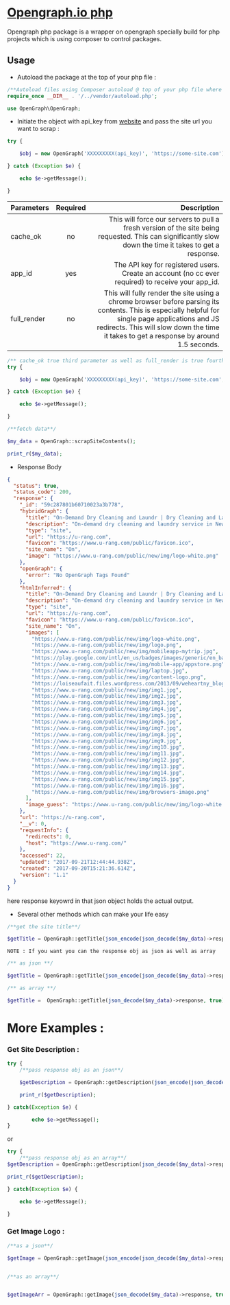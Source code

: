 # [Opengraph.io php](https://www.opengraph.io/)
Opengraph php package is a wrapper on opengraph specially build for php projects which is using composer to control packages.
## Usage 
* Autoload the package at the top of your php file :
```php
/**Autoload files using Composer autoload @ top of your php file where you want to use library*/
require_once __DIR__ . '/../vendor/autoload.php'; 

use OpenGraph\OpenGraph;

```
* Initiate the object with api_key from [website](https://opengraph.io/app/#!/account) and pass the site url you want to scrap :
```php
try {

    $obj = new OpenGraph('XXXXXXXXX(api_key)', 'https://some-site.com');

} catch (Exception $e) {

    echo $e->getMessage();

}
```
| Parameters   |      Required      |  Description |
|----------|:-------------:|------:|
| cache_ok |  no | This will force our servers to pull a fresh version of the site being requested. This can significantly slow down the time it takes to get a response. |
| app_id |    yes   |   The API key for registered users.  Create an account (no cc ever required) to receive your app_id. |
| full_render | no |    This will fully render the site using a chrome browser before parsing its contents. This is especially helpful for single page applications and JS redirects. This will slow down the time it takes to get a response by around 1.5 seconds. |

```php
/** cache_ok true third parameter as well as full_render is true fourth parameter both are optional**/
try {

    $obj = new OpenGraph('XXXXXXXXX(api_key)', 'https://some-site.com', true, true);

} catch (Exception $e) {

    echo $e->getMessage();

}
```
```php
/**fetch data**/

$my_data = OpenGraph::scrapSiteContents();

print_r($my_data);

```
* Response Body
```json
{
  "status": true,
  "status_code": 200,
  "response": {
    "_id": "59c287801b60710023a3b778",
    "hybridGraph": {
      "title": "On-Demand Dry Cleaning and Laundr | Dry Cleaning and Landry APP",
      "description": "On-demand dry cleaning and laundry service in New York City. Providing the best wash & fold service. Free pickup and delivery dry cleaner or download the app for IOS or Andorid to schedule your cleaning needs with a click of a button. Providing the best laundry prices in NYC, providing the best priced dry cleaning in NYC",
      "type": "site",
      "url": "https://u-rang.com",
      "favicon": "https://www.u-rang.com/public/favicon.ico",
      "site_name": "On",
      "image": "https://www.u-rang.com/public/new/img/logo-white.png"
    },
    "openGraph": {
      "error": "No OpenGraph Tags Found"
    },
    "htmlInferred": {
      "title": "On-Demand Dry Cleaning and Laundr | Dry Cleaning and Landry APP",
      "description": "On-demand dry cleaning and laundry service in New York City. Providing the best wash & fold service. Free pickup and delivery dry cleaner or download the app for IOS or Andorid to schedule your cleaning needs with a click of a button. Providing the best laundry prices in NYC, providing the best priced dry cleaning in NYC",
      "type": "site",
      "url": "https://u-rang.com",
      "favicon": "https://www.u-rang.com/public/favicon.ico",
      "site_name": "On",
      "images": [
        "https://www.u-rang.com/public/new/img/logo-white.png",
        "https://www.u-rang.com/public/new/img/logo.png",
        "https://www.u-rang.com/public/new/img/mobileapp-mytrip.jpg",
        "https://play.google.com/intl/en_us/badges/images/generic/en_badge_web_generic.png",
        "https://www.u-rang.com/public/new/img/mobile-app/appstore.png",
        "https://www.u-rang.com/public/new/img/laptop.jpg",
        "https://www.u-rang.com/public/new/img/content-logo.png",
        "https://loiseaufait.files.wordpress.com/2013/09/weheartny_blog_700x500.jpg",
        "https://www.u-rang.com/public/new/img/img1.jpg",
        "https://www.u-rang.com/public/new/img/img2.jpg",
        "https://www.u-rang.com/public/new/img/img3.jpg",
        "https://www.u-rang.com/public/new/img/img4.jpg",
        "https://www.u-rang.com/public/new/img/img5.jpg",
        "https://www.u-rang.com/public/new/img/img6.jpg",
        "https://www.u-rang.com/public/new/img/img7.jpg",
        "https://www.u-rang.com/public/new/img/img8.jpg",
        "https://www.u-rang.com/public/new/img/img9.jpg",
        "https://www.u-rang.com/public/new/img/img10.jpg",
        "https://www.u-rang.com/public/new/img/img11.jpg",
        "https://www.u-rang.com/public/new/img/img12.jpg",
        "https://www.u-rang.com/public/new/img/img13.jpg",
        "https://www.u-rang.com/public/new/img/img14.jpg",
        "https://www.u-rang.com/public/new/img/img15.jpg",
        "https://www.u-rang.com/public/new/img/img16.jpg",
        "https://www.u-rang.com/public/new/img/browsers-image.png"
      ],
      "image_guess": "https://www.u-rang.com/public/new/img/logo-white.png"
    },
    "url": "https://u-rang.com",
    "__v": 0,
    "requestInfo": {
      "redirects": 0,
      "host": "https://www.u-rang.com/"
    },
    "accessed": 22,
    "updated": "2017-09-21T12:44:44.938Z",
    "created": "2017-09-20T15:21:36.614Z",
    "version": "1.1"
  }
}
```
here response keyowrd in that json object holds the actual output.
* Several other methods which can make your life easy 
```php
/**get the site title**/

$getTitle = OpenGraph::getTitle(json_encode(json_decode($my_data)->response));

```
`NOTE : If you want you can the response obj as json as well as array`
```php
/** as json **/

$getTitle = OpenGraph::getTitle(json_encode(json_decode($my_data)->response));

/** as array **/

$getTitle =  OpenGraph::getTitle(json_decode($my_data)->response, true);

```
# More Examples :
### Get Site Description :
```php
try {
    /**pass response obj as an json**/

    $getDescription = OpenGraph::getDescription(json_encode(json_decode($my_data)->response));

    print_r($getDescription);

} catch(Exception $e) {

        echo $e->getMessage();
}
```
or
```php
try {
    /**pass response obj as an array**/
$getDescription = OpenGraph::getDescription(json_decode($my_data)->response, true);

print_r($getDescription);

} catch(Exception $e) {

    echo $e->getMessage();

}
```
### Get Image Logo :
```php
/**as a json**/

$getImage = OpenGraph::getImage(json_encode(json_decode($my_data)->response));


/**as an array**/


$getImageArr = OpenGraph::getImage(json_decode($my_data)->response, true);

```
